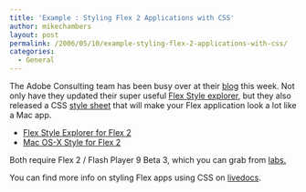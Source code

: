 ```yaml
---
title: 'Example : Styling Flex 2 Applications with CSS'
author: mikechambers
layout: post
permalink: /2006/05/10/example-styling-flex-2-applications-with-css/
categories:
  - General
---
```



The Adobe Consulting team has been busy over at their [blog][1] this week. Not only have they updated their super useful [Flex Style explorer][2], but they also released a CSS [style sheet][3] that will make your Flex application look a lot like a Mac app.

*   [Flex Style Explorer for Flex 2][2]
*   [Mac OS-X Style for Flex 2][3]

Both require Flex 2 / Flash Player 9 Beta 3, which you can grab from [labs.][4]

You can find more info on styling Flex apps using CSS on [livedocs][5].

 [1]: http://weblogs.macromedia.com/mc/
 [2]: http://weblogs.macromedia.com/mc/archives/2006/05/flex_2_style_ex_2.cfm
 [3]: http://weblogs.macromedia.com/mc/archives/2006/05/mac_os_x-lookin.cfm
 [4]: http://www.adobe.com/go/labs_flex2_downloads
 [5]: http://livedocs.macromedia.com/labs/1/flex20beta3/00000768.html#241755